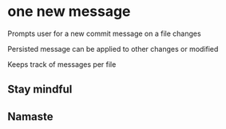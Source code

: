 # one new message

Prompts user for a new commit message on a file changes

Persisted message can be applied to other changes or modified

Keeps track of messages per file

## Stay mindful

## Namaste

